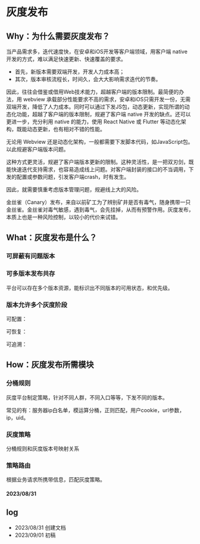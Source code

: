 # 灰度发布

## Why：为什么需要灰度发布？

当产品需求多，迭代速度快，在安卓和iOS开发等客户端领域，用客户端 native 开发的方式，难以满足快速更新、快速覆盖的要求。

- 首先，新版本需要双端开发，开发人力成本高；
- 其次，版本审核流程长，时间久，会大大影响需求迭代的节奏。

因此，往往会借鉴或借用Web技术能力，超越客户端的版本限制。最简便的办法，用 webview 承载部分性能要求不高的需求，安卓和iOS只需开发一份，无需双端开发，降低了人力成本。同时可以通过下发JS包，动态更新，实现所谓的动态化功能，超越了客户端的版本限制，规避了客户端 native 开发的缺点。还可以更进一步，充分利用 native 的能力，使用 React Native 或 Flutter 等动态化架构，既能动态更新，也有相对不错的性能。

无论用 Webview 还是动态化架构，一般都需要下发脚本代码，如JavaScript包。以此规避客户端版本问题。

这种方式更灵活，规避了客户端版本更新的限制。这种灵活性，是一把双刃剑，既能快速迭代支持需求，也容易造成线上问题。对客户端封装的接口的不当调用，下发的配置或参数问题，引发客户端crash，时有发生。

因此，就需要慎重考虑版本管理问题，规避线上大的风险。

金丝雀（Canary）发布，来自以前矿工为了辨别矿井是否有毒气，随身携带一只金丝雀。金丝雀对毒气敏感，遇到毒气，会先挂掉，从而有预警作用。灰度发布，本质上也是一种风险控制，以较小的代价来试错。

## What：灰度发布是什么？



### 可屏蔽有问题版本



### 可多版本发布共存

平台可以存在多个版本资源，能标识出不同版本的可用状态，和优先级。

### 版本允许多个灰度阶段



可配置：

可恢复：

可追溯：

## How：灰度发布所需模块

### 分桶规则

灰度平台制定策略，针对不同人群，不同入口等等，下发不同的版本。

常见的有：服务器ip白名单，模运算分桶，正则匹配，用户cookie，url参数，ip，uid。

### 灰度策略

分桶规则和灰度版本号映射关系

### 策略路由

根据业务请求所携带信息，匹配灰度策略。



#### 2023/08/31


## log

- 2023/08/31 创建文档
- 2023/09/01 初稿
